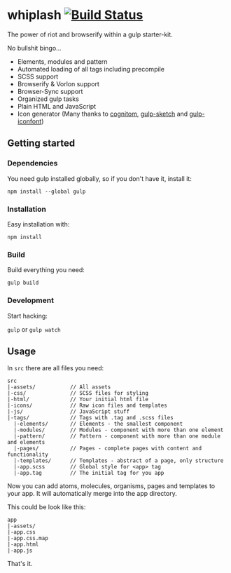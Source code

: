 # whiplash [![Build Status](https://travis-ci.org/danielditgens/whiplash.svg)](https://travis-ci.org/danielditgens/whiplash)

The power of riot and browserify within a gulp starter-kit.

No bullshit bingo...

- Elements, modules and pattern
- Automated loading of all tags including precompile
- SCSS support
- Browserify & Vorlon support
- Browser-Sync support
- Organized gulp tasks
- Plain HTML and JavaScript
- Icon generator (Many thanks to [cognitom](https://github.com/cognitom/symbols-for-sketch), [gulp-sketch](https://github.com/cognitom/gulp-sketch) and [gulp-iconfont](https://github.com/nfroidure/gulp-iconfont))

## Getting started

### Dependencies

You need gulp installed globally, so if you don't have it, install it:

```npm install --global gulp```

### Installation

Easy installation with:

```npm install```

### Build

Build everything you need:

```gulp build```

### Development

Start hacking:

```gulp``` or ```gulp watch```

## Usage

In `src` there are all files you need:

```
src
|-assets/           // All assets
|-css/              // SCSS files for styling
|-html/             // Your initial html file
|-icons/            // Raw icon files and templates
|-js/               // JavaScript stuff
|-tags/             // Tags with .tag and .scss files
  |-elements/       // Elements - the smallest component
  |-modules/        // Modules - component with more than one element
  |-pattern/        // Pattern - component with more than one module and elements
  |-pages/          // Pages - complete pages with content and functionality
  |-templates/      // Templates - abstract of a page, only structure
  |-app.scss        // Global style for <app> tag
  |-app.tag         // The initial tag for you app
```

Now you can add atoms, molecules, organisms, pages and templates to your app. It will automatically merge into the app directory.

This could be look like this:

```
app
|-assets/
|-app.css
|-app.css.map
|-app.html
|-app.js
```

That's it.